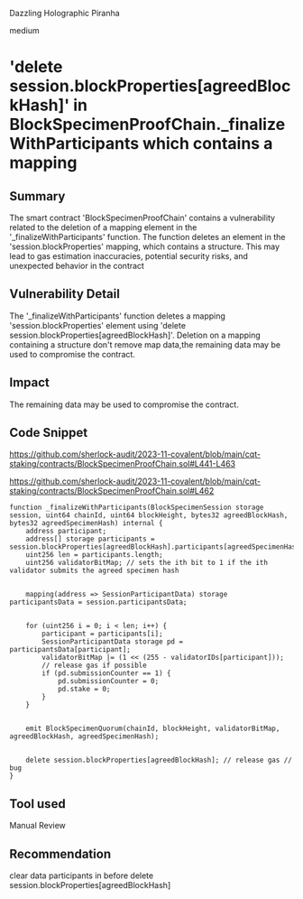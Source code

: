 Dazzling Holographic Piranha

medium

# 'delete session.blockProperties[agreedBlockHash]' in BlockSpecimenProofChain._finalizeWithParticipants  which contains a mapping

## Summary
The smart contract 'BlockSpecimenProofChain' contains a vulnerability related to the deletion of a mapping element in the '_finalizeWithParticipants' function. The function deletes an element in the 'session.blockProperties' mapping, which contains a structure. This may lead to gas estimation inaccuracies, potential security risks, and unexpected behavior in the contract
## Vulnerability Detail
The '_finalizeWithParticipants' function deletes a mapping 'session.blockProperties' element using 'delete session.blockProperties[agreedBlockHash]'. Deletion on a mapping containing a structure don't  remove map data,the remaining data may be used to compromise the contract.

## Impact
The remaining data may be used to compromise the contract.
## Code Snippet

https://github.com/sherlock-audit/2023-11-covalent/blob/main/cqt-staking/contracts/BlockSpecimenProofChain.sol#L441-L463

https://github.com/sherlock-audit/2023-11-covalent/blob/main/cqt-staking/contracts/BlockSpecimenProofChain.sol#L462

    function _finalizeWithParticipants(BlockSpecimenSession storage session, uint64 chainId, uint64 blockHeight, bytes32 agreedBlockHash, bytes32 agreedSpecimenHash) internal {
        address participant;
        address[] storage participants = session.blockProperties[agreedBlockHash].participants[agreedSpecimenHash];
        uint256 len = participants.length;
        uint256 validatorBitMap; // sets the ith bit to 1 if the ith validator submits the agreed specimen hash


        mapping(address => SessionParticipantData) storage participantsData = session.participantsData;


        for (uint256 i = 0; i < len; i++) {
            participant = participants[i];
            SessionParticipantData storage pd = participantsData[participant];
            validatorBitMap |= (1 << (255 - validatorIDs[participant]));
            // release gas if possible
            if (pd.submissionCounter == 1) {
                pd.submissionCounter = 0;
                pd.stake = 0;
            }
        }


        emit BlockSpecimenQuorum(chainId, blockHeight, validatorBitMap, agreedBlockHash, agreedSpecimenHash);


        delete session.blockProperties[agreedBlockHash]; // release gas // bug 
    }

## Tool used

Manual Review

## Recommendation
clear data participants in  before delete session.blockProperties[agreedBlockHash]
